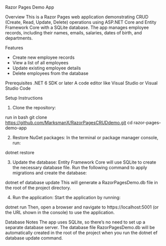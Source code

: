 Razor Pages Demo App

Overview
This is a Razor Pages web application demonstrating CRUD 
(Create, Read, Update, Delete) operations using ASP.NET Core and 
Entity Framework Core with a SQLite database. The app manages employee records, 
including their names, emails, salaries, dates of birth, and departments.

Features
- Create new employee records
- View a list of all employees
- Update existing employee details
- Delete employees from the database

Prerequisites
.NET 6 SDK or later
A code editor like Visual Studio or Visual Studio Code

Setup Instructions
1. Clone the repository:

run in bash
git clone https://github.com/MarksmanX/RazorPagesCRUDdemo.git
cd razor-pages-demo-app

2. Restore NuGet packages:
In the terminal or package manager console, run:

dotnet restore

3. Update the database:
Entity Framework Core will use SQLite to create the necessary database file. 
Run the following command to apply migrations and create the database:

dotnet ef database update
This will generate a RazorPagesDemo.db file in the root of the project directory.

4. Run the application:
Start the application by running:

dotnet run
Then, open a browser and navigate to https://localhost:5001 (or the URL shown in the console) to use the application.

Database Notes
The app uses SQLite, so there’s no need to set up a separate database server.
The database file RazorPagesDemo.db will be automatically created in the root of the project when you run the dotnet ef database update command.